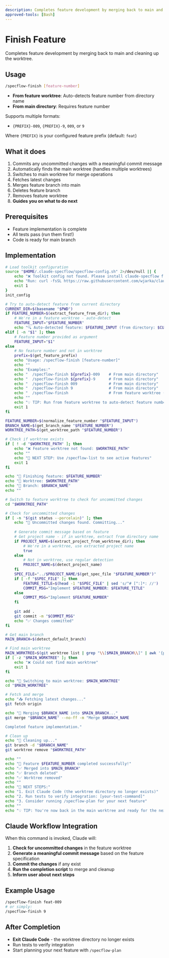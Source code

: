```yaml
---
description: Completes feature development by merging back to main and cleaning up the worktree
approved-tools: [Bash]
---
```


# Finish Feature

Completes feature development by merging back to main and cleaning up the worktree.

## Usage
```bash
/specflow-finish [feature-number]
```

- **From feature worktree**: Auto-detects feature number from directory name
- **From main directory**: Requires feature number

Supports multiple formats:
- `{PREFIX}-009`, `{PREFIX}-9`, `009`, or `9`

Where `{PREFIX}` is your configured feature prefix (default: `feat`)

## What it does
1. Commits any uncommitted changes with a meaningful commit message
2. Automatically finds the main worktree (handles multiple worktrees)
3. Switches to main worktree for merge operations
4. Fetches latest changes
5. Merges feature branch into main
6. Deletes feature branch
7. Removes feature worktree
8. **Guides you on what to do next**

## Prerequisites
- Feature implementation is complete
- All tests pass (run them first!)
- Code is ready for main branch

## Implementation
```bash
# Load toolkit configuration
source "$HOME/.claude-specflow/specflow-config.sh" 2>/dev/null || {
    echo "❌ Toolkit config not found. Please install claude-specflow first."
    echo "Run: curl -fsSL https://raw.githubusercontent.com/wjarka/claude-specflow/main/install.sh | bash"
    exit 1
}
init_config

# Try to auto-detect feature from current directory
CURRENT_DIR=$(basename "$PWD")
if FEATURE_NUMBER=$(extract_feature_from_dir); then
    # We're in a feature worktree - auto-detect
    FEATURE_INPUT="$FEATURE_NUMBER"
    echo "🔍 Auto-detected feature: $FEATURE_INPUT (from directory: $CURRENT_DIR)"
elif [ -n "$1" ]; then
    # Feature number provided as argument
    FEATURE_INPUT="$1"
else
    # No feature number and not in worktree
    prefix=$(get_feature_prefix)
    echo "Usage: /specflow-finish [feature-number]"
    echo ""
    echo "Examples:"
    echo "  /specflow-finish ${prefix}-009    # From main directory"
    echo "  /specflow-finish ${prefix}-9      # From main directory" 
    echo "  /specflow-finish 009              # From main directory"
    echo "  /specflow-finish 9                # From main directory"
    echo "  /specflow-finish                  # From feature worktree (auto-detects)"
    echo ""
    echo "💡 TIP: Run from feature worktree to auto-detect feature number"
    exit 1
fi

FEATURE_NUMBER=$(normalize_feature_number "$FEATURE_INPUT")
BRANCH_NAME=$(get_branch_name "$FEATURE_NUMBER")
WORKTREE_PATH=$(get_worktree_path "$FEATURE_NUMBER")

# Check if worktree exists
if [ ! -d "$WORKTREE_PATH" ]; then
    echo "❌ Feature worktree not found: $WORKTREE_PATH"
    echo ""
    echo "🚀 NEXT STEP: Use /specflow-list to see active features"
    exit 1
fi

echo "🏁 Finishing feature: $FEATURE_NUMBER"
echo "📁 Worktree: $WORKTREE_PATH"
echo "🌿 Branch: $BRANCH_NAME"
echo ""

# Switch to feature worktree to check for uncommitted changes
cd "$WORKTREE_PATH"

# Check for uncommitted changes
if [ -n "$(git status --porcelain)" ]; then
    echo "📝 Uncommitted changes found. Committing..."
    
    # Generate commit message based on feature
    # Get project name - if in worktree, extract from directory name
    if PROJECT_NAME=$(extract_project_from_worktree_dir); then
        # We're in a worktree, use extracted project name
        true
    else
        # Not in worktree, use regular detection
        PROJECT_NAME=$(detect_project_name)
    fi
    SPEC_FILE="../$PROJECT_NAME/$(get_spec_file "$FEATURE_NUMBER")"
    if [ -f "$SPEC_FILE" ]; then
        FEATURE_TITLE=$(head -1 "$SPEC_FILE" | sed 's/^# [^:]*: //')
        COMMIT_MSG="Implement $FEATURE_NUMBER: $FEATURE_TITLE"
    else
        COMMIT_MSG="Implement $FEATURE_NUMBER"
    fi
    
    git add .
    git commit -m "$COMMIT_MSG"
    echo "✅ Changes committed"
fi

# Get main branch
MAIN_BRANCH=$(detect_default_branch)

# Find main worktree
MAIN_WORKTREE=$(git worktree list | grep "\\[$MAIN_BRANCH\\]" | awk '{print $1}')
if [ -z "$MAIN_WORKTREE" ]; then
    echo "❌ Could not find main worktree"
    exit 1
fi

echo "🔄 Switching to main worktree: $MAIN_WORKTREE"
cd "$MAIN_WORKTREE"

# Fetch and merge
echo "📥 Fetching latest changes..."
git fetch origin

echo "🔀 Merging $BRANCH_NAME into $MAIN_BRANCH..."
git merge "$BRANCH_NAME" --no-ff -m "Merge $BRANCH_NAME

Completed feature implementation."

# Clean up
echo "🧹 Cleaning up..."
git branch -d "$BRANCH_NAME"
git worktree remove "$WORKTREE_PATH"

echo ""
echo "🎉 Feature $FEATURE_NUMBER completed successfully!"
echo "✅ Merged into $MAIN_BRANCH"
echo "✅ Branch deleted"
echo "✅ Worktree removed"
echo ""
echo "🚀 NEXT STEPS:"
echo "1. Exit Claude Code (the worktree directory no longer exists)"
echo "2. Run tests to verify integration: [your-test-command]"
echo "3. Consider running /specflow-plan for your next feature"
echo ""
echo "💡 TIP: You're now back in the main worktree and ready for the next feature!"
```

## Claude Workflow Integration
When this command is invoked, Claude will:
1. **Check for uncommitted changes** in the feature worktree
2. **Generate a meaningful commit message** based on the feature specification
3. **Commit the changes** if any exist
4. **Run the completion script** to merge and cleanup
5. **Inform user about next steps**

## Example Usage
```bash
/specflow-finish feat-009
# or simply:
/specflow-finish 9
```

## After Completion
- **Exit Claude Code** - the worktree directory no longer exists
- Run tests to verify integration
- Start planning your next feature with `/specflow-plan`